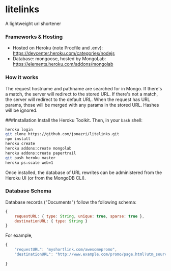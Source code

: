 # litelinks
A lightweight url shortener

### Frameworks & Hosting
* Hosted on Heroku (note Procfile and .env): https://devcenter.heroku.com/categories/nodejs
* Database: mongoose, hosted by MongoLab: https://elements.heroku.com/addons/mongolab

### How it works
The request hostname and pathname are searched for in Mongo. If there's a match, the server will redirect to the stored URL. If there's not a match, the server will redirect to the default URL. When the request has URL params, those will be merged with any params in the stored URL. Hashes will be ignored.

###Installation
Install the Heroku Toolkit. Then, in your `bash` shell:
```bash
heroku login
git clone https://github.com/jonazri/litelinks.git
npm install
heroku create
heroku addons:create mongolab
heroku addons:create papertrail
git push heroku master
heroku ps:scale web=1
```
Once installed, the database of URL rewrites can be administered from the Heroku UI (or from the MongoDB CLI).

### Database Schema
Database records ("Documents") follow the following schema:
```javascript
{
	requestURL: { type: String, unique: true, sparse: true },
	destinationURL: { type: String }
}
```
For example,
```javascript
{
    "requestURL": "myshortlink.com/awesomepromo",
    "destinationURL": "http://www.example.com/promo/page.html?utm_source=promos&utm_medium=social&utm_campaign=Awesome+Promo#signup"
	
}
```

